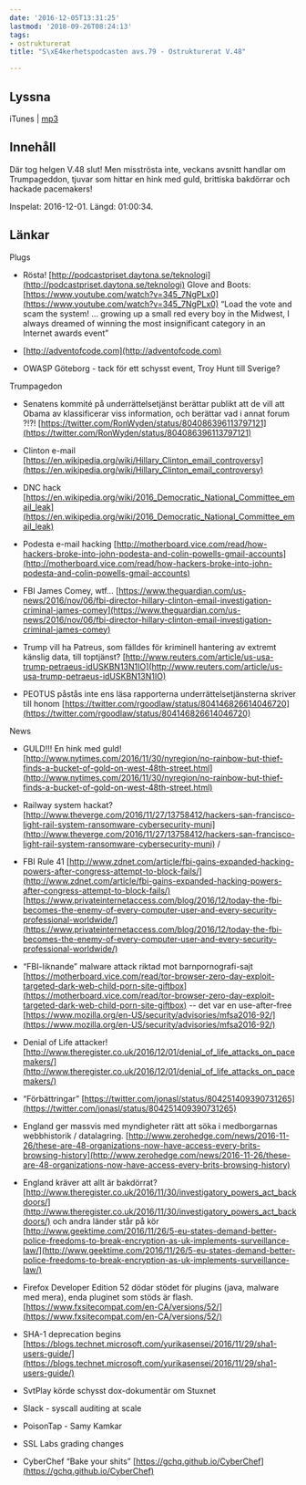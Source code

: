 ```yaml
---
date: '2016-12-05T13:31:25'
lastmod: '2018-09-26T08:24:13'
tags:
- ostrukturerat
title: "S\xE4kerhetspodcasten avs.79 - Ostrukturerat V.48"

---
```

## Lyssna

iTunes \| [mp3](http://traffic.libsyn.com/sakerhetspodcasten/20161201_Ostrukturerat_v48_mixdown_01.mp3)

## Innehåll

Där tog helgen V.48 slut! Men misströsta inte, veckans avsnitt handlar om Trumpageddon,
tjuvar som hittar en hink med guld, brittiska bakdörrar och hackade pacemakers!

Inspelat: 2016-12-01. Längd: 01:00:34.

## Länkar

Plugs

* Rösta! [http://podcastpriset.daytona.se/teknologi](http://podcastpriset.daytona.se/teknologi)
Glove and Boots: [https://www.youtube.com/watch?v=345_7NgPLx0](https://www.youtube.com/watch?v=345_7NgPLx0)  “Load the vote and scam the system! ... growing up a small red every boy in the Midwest, I always dreamed of winning the most insignificant category in an Internet awards event”

* [http://adventofcode.com](http://adventofcode.com)

* OWASP Göteborg - tack för ett schysst event, Troy Hunt till Sverige?



Trumpagedon

* Senatens kommité på underrättelsetjänst berättar publikt att de vill att Obama av klassificerar viss information, och berättar vad i annat forum ?!?! [https://twitter.com/RonWyden/status/804086396113797121](https://twitter.com/RonWyden/status/804086396113797121)

* Clinton e-mail [https://en.wikipedia.org/wiki/Hillary_Clinton_email_controversy](https://en.wikipedia.org/wiki/Hillary_Clinton_email_controversy)

* DNC hack [https://en.wikipedia.org/wiki/2016_Democratic_National_Committee_email_leak](https://en.wikipedia.org/wiki/2016_Democratic_National_Committee_email_leak)

* Podesta e-mail hacking [http://motherboard.vice.com/read/how-hackers-broke-into-john-podesta-and-colin-powells-gmail-accounts](http://motherboard.vice.com/read/how-hackers-broke-into-john-podesta-and-colin-powells-gmail-accounts)

* FBI James Comey, wtf… [https://www.theguardian.com/us-news/2016/nov/06/fbi-director-hillary-clinton-email-investigation-criminal-james-comey](https://www.theguardian.com/us-news/2016/nov/06/fbi-director-hillary-clinton-email-investigation-criminal-james-comey)

* Trump vill ha Patreus, som fälldes för kriminell hantering av extremt känslig data, till toptjänst? [http://www.reuters.com/article/us-usa-trump-petraeus-idUSKBN13N1IO](http://www.reuters.com/article/us-usa-trump-petraeus-idUSKBN13N1IO)

* PEOTUS påstås inte ens läsa rapporterna underrättelsetjänsterna skriver till honom [https://twitter.com/rgoodlaw/status/804146826614046720](https://twitter.com/rgoodlaw/status/804146826614046720)



News

* GULD!!! En hink med guld! [http://www.nytimes.com/2016/11/30/nyregion/no-rainbow-but-thief-finds-a-bucket-of-gold-on-west-48th-street.html](http://www.nytimes.com/2016/11/30/nyregion/no-rainbow-but-thief-finds-a-bucket-of-gold-on-west-48th-street.html)

* Railway system hackat? [http://www.theverge.com/2016/11/27/13758412/hackers-san-francisco-light-rail-system-ransomware-cybersecurity-muni](http://www.theverge.com/2016/11/27/13758412/hackers-san-francisco-light-rail-system-ransomware-cybersecurity-muni)  /

* FBI Rule 41 [http://www.zdnet.com/article/fbi-gains-expanded-hacking-powers-after-congress-attempt-to-block-fails/](http://www.zdnet.com/article/fbi-gains-expanded-hacking-powers-after-congress-attempt-to-block-fails/)  [https://www.privateinternetaccess.com/blog/2016/12/today-the-fbi-becomes-the-enemy-of-every-computer-user-and-every-security-professional-worldwide/](https://www.privateinternetaccess.com/blog/2016/12/today-the-fbi-becomes-the-enemy-of-every-computer-user-and-every-security-professional-worldwide/)

* “FBI-liknande” malware attack riktad mot barnpornografi-sajt [https://motherboard.vice.com/read/tor-browser-zero-day-exploit-targeted-dark-web-child-porn-site-giftbox](https://motherboard.vice.com/read/tor-browser-zero-day-exploit-targeted-dark-web-child-porn-site-giftbox)  -- det var en use-after-free [https://www.mozilla.org/en-US/security/advisories/mfsa2016-92/](https://www.mozilla.org/en-US/security/advisories/mfsa2016-92/)

* Denial of Life attacker! [http://www.theregister.co.uk/2016/12/01/denial_of_life_attacks_on_pacemakers/](http://www.theregister.co.uk/2016/12/01/denial_of_life_attacks_on_pacemakers/)

* “Förbättringar” [https://twitter.com/jonasl/status/804251409390731265](https://twitter.com/jonasl/status/804251409390731265)

* England ger massvis med myndigheter rätt att söka i medborgarnas webbhistorik / datalagring. [http://www.zerohedge.com/news/2016-11-26/these-are-48-organizations-now-have-access-every-brits-browsing-history](http://www.zerohedge.com/news/2016-11-26/these-are-48-organizations-now-have-access-every-brits-browsing-history)

* England kräver att allt är bakdörrat? [http://www.theregister.co.uk/2016/11/30/investigatory_powers_act_backdoors/](http://www.theregister.co.uk/2016/11/30/investigatory_powers_act_backdoors/)  och andra länder står på kör [http://www.geektime.com/2016/11/26/5-eu-states-demand-better-police-freedoms-to-break-encryption-as-uk-implements-surveillance-law/](http://www.geektime.com/2016/11/26/5-eu-states-demand-better-police-freedoms-to-break-encryption-as-uk-implements-surveillance-law/)

* Firefox Developer Edition 52 dödar stödet för plugins (java, malware med mera), enda pluginet som stöds är flash. [https://www.fxsitecompat.com/en-CA/versions/52/](https://www.fxsitecompat.com/en-CA/versions/52/)

* SHA-1 deprecation begins [https://blogs.technet.microsoft.com/yurikasensei/2016/11/29/sha1-users-guide/](https://blogs.technet.microsoft.com/yurikasensei/2016/11/29/sha1-users-guide/)

* SvtPlay körde schysst dox-dokumentär om Stuxnet

* Slack - syscall auditing at scale

* PoisonTap - Samy Kamkar

* SSL Labs grading changes

* CyberChef “Bake your shits” [https://gchq.github.io/CyberChef](https://gchq.github.io/CyberChef)




